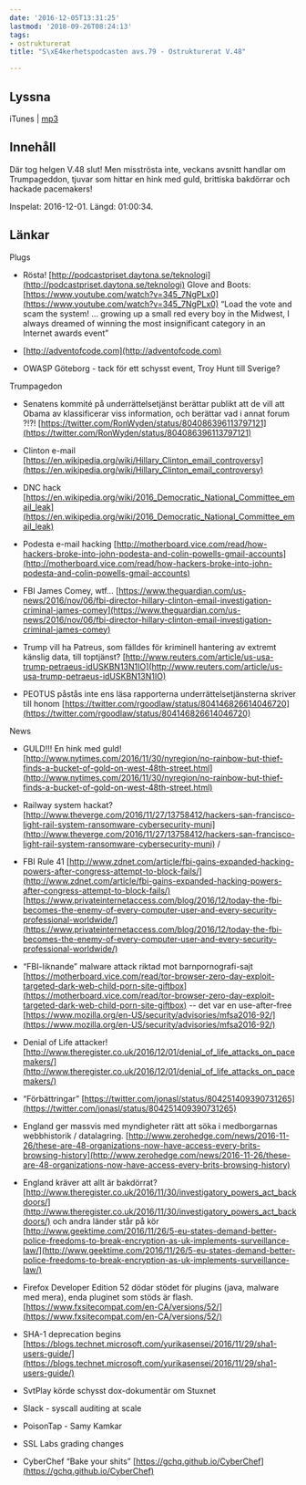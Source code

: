 ```yaml
---
date: '2016-12-05T13:31:25'
lastmod: '2018-09-26T08:24:13'
tags:
- ostrukturerat
title: "S\xE4kerhetspodcasten avs.79 - Ostrukturerat V.48"

---
```

## Lyssna

iTunes \| [mp3](http://traffic.libsyn.com/sakerhetspodcasten/20161201_Ostrukturerat_v48_mixdown_01.mp3)

## Innehåll

Där tog helgen V.48 slut! Men misströsta inte, veckans avsnitt handlar om Trumpageddon,
tjuvar som hittar en hink med guld, brittiska bakdörrar och hackade pacemakers!

Inspelat: 2016-12-01. Längd: 01:00:34.

## Länkar

Plugs

* Rösta! [http://podcastpriset.daytona.se/teknologi](http://podcastpriset.daytona.se/teknologi)
Glove and Boots: [https://www.youtube.com/watch?v=345_7NgPLx0](https://www.youtube.com/watch?v=345_7NgPLx0)  “Load the vote and scam the system! ... growing up a small red every boy in the Midwest, I always dreamed of winning the most insignificant category in an Internet awards event”

* [http://adventofcode.com](http://adventofcode.com)

* OWASP Göteborg - tack för ett schysst event, Troy Hunt till Sverige?



Trumpagedon

* Senatens kommité på underrättelsetjänst berättar publikt att de vill att Obama av klassificerar viss information, och berättar vad i annat forum ?!?! [https://twitter.com/RonWyden/status/804086396113797121](https://twitter.com/RonWyden/status/804086396113797121)

* Clinton e-mail [https://en.wikipedia.org/wiki/Hillary_Clinton_email_controversy](https://en.wikipedia.org/wiki/Hillary_Clinton_email_controversy)

* DNC hack [https://en.wikipedia.org/wiki/2016_Democratic_National_Committee_email_leak](https://en.wikipedia.org/wiki/2016_Democratic_National_Committee_email_leak)

* Podesta e-mail hacking [http://motherboard.vice.com/read/how-hackers-broke-into-john-podesta-and-colin-powells-gmail-accounts](http://motherboard.vice.com/read/how-hackers-broke-into-john-podesta-and-colin-powells-gmail-accounts)

* FBI James Comey, wtf… [https://www.theguardian.com/us-news/2016/nov/06/fbi-director-hillary-clinton-email-investigation-criminal-james-comey](https://www.theguardian.com/us-news/2016/nov/06/fbi-director-hillary-clinton-email-investigation-criminal-james-comey)

* Trump vill ha Patreus, som fälldes för kriminell hantering av extremt känslig data, till toptjänst? [http://www.reuters.com/article/us-usa-trump-petraeus-idUSKBN13N1IO](http://www.reuters.com/article/us-usa-trump-petraeus-idUSKBN13N1IO)

* PEOTUS påstås inte ens läsa rapporterna underrättelsetjänsterna skriver till honom [https://twitter.com/rgoodlaw/status/804146826614046720](https://twitter.com/rgoodlaw/status/804146826614046720)



News

* GULD!!! En hink med guld! [http://www.nytimes.com/2016/11/30/nyregion/no-rainbow-but-thief-finds-a-bucket-of-gold-on-west-48th-street.html](http://www.nytimes.com/2016/11/30/nyregion/no-rainbow-but-thief-finds-a-bucket-of-gold-on-west-48th-street.html)

* Railway system hackat? [http://www.theverge.com/2016/11/27/13758412/hackers-san-francisco-light-rail-system-ransomware-cybersecurity-muni](http://www.theverge.com/2016/11/27/13758412/hackers-san-francisco-light-rail-system-ransomware-cybersecurity-muni)  /

* FBI Rule 41 [http://www.zdnet.com/article/fbi-gains-expanded-hacking-powers-after-congress-attempt-to-block-fails/](http://www.zdnet.com/article/fbi-gains-expanded-hacking-powers-after-congress-attempt-to-block-fails/)  [https://www.privateinternetaccess.com/blog/2016/12/today-the-fbi-becomes-the-enemy-of-every-computer-user-and-every-security-professional-worldwide/](https://www.privateinternetaccess.com/blog/2016/12/today-the-fbi-becomes-the-enemy-of-every-computer-user-and-every-security-professional-worldwide/)

* “FBI-liknande” malware attack riktad mot barnpornografi-sajt [https://motherboard.vice.com/read/tor-browser-zero-day-exploit-targeted-dark-web-child-porn-site-giftbox](https://motherboard.vice.com/read/tor-browser-zero-day-exploit-targeted-dark-web-child-porn-site-giftbox)  -- det var en use-after-free [https://www.mozilla.org/en-US/security/advisories/mfsa2016-92/](https://www.mozilla.org/en-US/security/advisories/mfsa2016-92/)

* Denial of Life attacker! [http://www.theregister.co.uk/2016/12/01/denial_of_life_attacks_on_pacemakers/](http://www.theregister.co.uk/2016/12/01/denial_of_life_attacks_on_pacemakers/)

* “Förbättringar” [https://twitter.com/jonasl/status/804251409390731265](https://twitter.com/jonasl/status/804251409390731265)

* England ger massvis med myndigheter rätt att söka i medborgarnas webbhistorik / datalagring. [http://www.zerohedge.com/news/2016-11-26/these-are-48-organizations-now-have-access-every-brits-browsing-history](http://www.zerohedge.com/news/2016-11-26/these-are-48-organizations-now-have-access-every-brits-browsing-history)

* England kräver att allt är bakdörrat? [http://www.theregister.co.uk/2016/11/30/investigatory_powers_act_backdoors/](http://www.theregister.co.uk/2016/11/30/investigatory_powers_act_backdoors/)  och andra länder står på kör [http://www.geektime.com/2016/11/26/5-eu-states-demand-better-police-freedoms-to-break-encryption-as-uk-implements-surveillance-law/](http://www.geektime.com/2016/11/26/5-eu-states-demand-better-police-freedoms-to-break-encryption-as-uk-implements-surveillance-law/)

* Firefox Developer Edition 52 dödar stödet för plugins (java, malware med mera), enda pluginet som stöds är flash. [https://www.fxsitecompat.com/en-CA/versions/52/](https://www.fxsitecompat.com/en-CA/versions/52/)

* SHA-1 deprecation begins [https://blogs.technet.microsoft.com/yurikasensei/2016/11/29/sha1-users-guide/](https://blogs.technet.microsoft.com/yurikasensei/2016/11/29/sha1-users-guide/)

* SvtPlay körde schysst dox-dokumentär om Stuxnet

* Slack - syscall auditing at scale

* PoisonTap - Samy Kamkar

* SSL Labs grading changes

* CyberChef “Bake your shits” [https://gchq.github.io/CyberChef](https://gchq.github.io/CyberChef)




